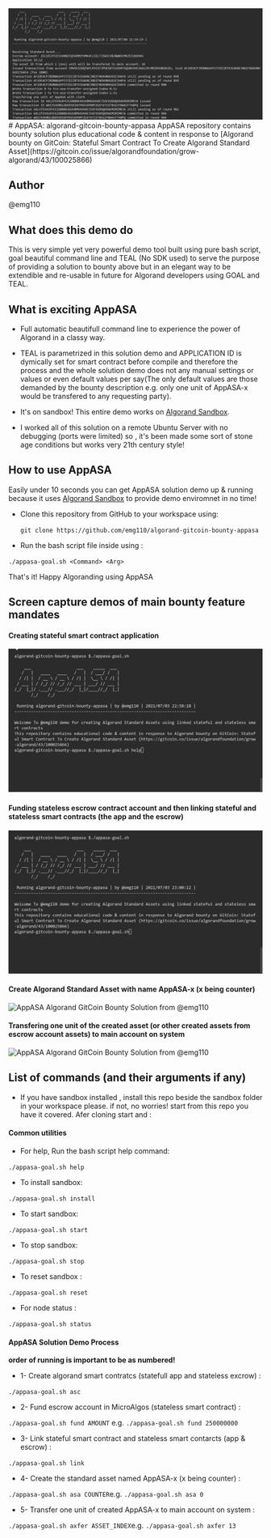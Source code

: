 <img title="AppASA Algorand GitCoin Bounty Solution from @emg110 " src="./assets/appasa-banner.png">
# AppASA: algorand-gitcoin-bounty-appasa
AppASA repository contains bounty solution plus educational code & content in response to  [Algorand bounty on GitCoin: Stateful Smart Contract To Create Algorand Standard Asset](https://gitcoin.co/issue/algorandfoundation/grow-algorand/43/100025866)

## Author
@emg110

## What does this demo do
This is very simple yet very powerful demo tool built using pure bash script, goal beautiful command line and TEAL (No SDK used) to serve the purpose of providing a solution to bounty above but in an elegant way to be extendible and re-usable in future for Algorand developers using GOAL and TEAL.

## What is exciting AppASA
- Full automatic beautifull command line to experience the power of Algorand in a classy way.


- TEAL is parametrized in this solution demo and APPLICATION ID is dymically set for smart contract before compile and therefore the process and the whole solution demo does not any manual settings or values or even default values per say(The only default values are those demanded by the bounty description e.g. only one unit of AppASA-x would be transfered to any requesting party).


- It's on sandbox! This entire demo works on [Algorand Sandbox](https://gtihub.com/algorand/sandbox).


- I worked all of this solution on a remote Ubuntu Server with no debugging (ports were limited) so , it's been made some sort of stone age conditions but works very 21th century style!

## How to use AppASA
Easily under 10 seconds you can get AppASA solution demo up & running because it uses [Algorand Sandbox](https://gtihub.com/algorand/sandbox) to provide demo enviromnet in no time!

- Clone this repository from GitHub to your workspace using:
  
   `git clone https://github.com/emg110/algorand-gitcoin-bounty-appasa`

- Run the bash script file inside using :

`./appasa-goal.sh <Command> <Arg>` 

That's it! Happy Algoranding using AppASA

## Screen capture demos of main bounty feature mandates

#### Creating stateful smart contract application
<img title="AppASA Algorand GitCoin Bounty Solution from @emg110 " src="./assets/appasa-start.gif">

#### Funding stateless escrow contract account and then linking stateful and stateless smart contracts (the app and the escrow)
<img title="AppASA Algorand GitCoin Bounty Solution from @emg110 " src="./assets/appasa-asc-fund-link.gif">


#### Create Algorand Standard Asset with name AppASA-x (x being counter)
<img title="AppASA Algorand GitCoin Bounty Solution from @emg110 " src="./assets/appasa-asa.gif">

#### Transfering one unit of the created asset (or other created assets from escrow account assets) to main account on system
<img title="AppASA Algorand GitCoin Bounty Solution from @emg110 " src="./assets/appasa-axfer.gif">

## List of commands (and their arguments if any)

- If you have sandbox installed , install this repo beside the sandbox folder in your workspace please. if not, no worries! start from this repo you have it covered. Afer cloning start and :

#### Common utilities
- For help, Run the bash script help command:

`./appasa-goal.sh help` 

- To install sandbox:

`./appasa-goal.sh install` 

- To start sandbox:

`./appasa-goal.sh start` 

- To stop sandbox:

`./appasa-goal.sh stop` 

- To reset sandbox :

`./appasa-goal.sh reset` 

- For node status :

`./appasa-goal.sh status` 

#### AppASA Solution Demo Process

**order of running is important to be as numbered!**

- 1- Create algorand smart contratcs (statefull app and stateless excrow) :

`./appasa-goal.sh asc`

- 2- Fund escrow account in MicroAlgos (stateless smart contract) :

`./appasa-goal.sh fund AMOUNT` e.g. `./appasa-goal.sh fund 250000000` 

- 3- Link stateful smart contract and stateless smart contarcts (app & escrow) :

`./appasa-goal.sh link`

- 4- Create the standard asset named AppASA-x (x being counter) :

`./appasa-goal.sh asa COUNTER`e.g. `./appasa-goal.sh asa 0` 

- 5- Transfer one unit of created AppASA-x to main account on system :

`./appasa-goal.sh axfer ASSET_INDEX`e.g. `./appasa-goal.sh axfer 13` 




